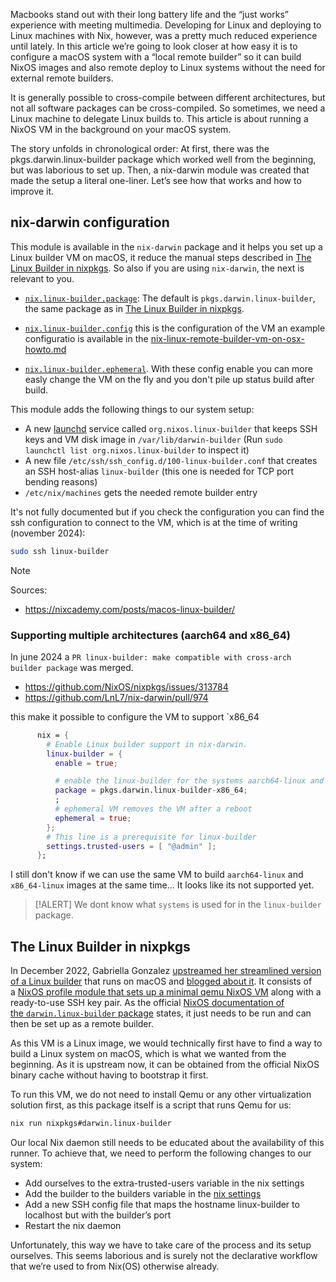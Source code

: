 Macbooks stand out with their long battery life and the “just works” experience with meeting multimedia. Developing for Linux and deploying to Linux machines with Nix, however, was a pretty much reduced experience until lately. In this article we’re going to look closer at how easy it is to configure a macOS system with a “local remote builder” so it can build NixOS images and also remote deploy to Linux systems without the need for external remote builders.

It is generally possible to cross-compile between different architectures, but not all software packages can be cross-compiled. So sometimes, we need a Linux machine to delegate Linux builds to. This article is about running a NixOS VM in the background on your macOS system.

The story unfolds in chronological order: At first, there was the pkgs.darwin.linux-builder package which worked well from the beginning, but was laborious to set up. Then, a nix-darwin module was created that made the setup a literal one-liner. Let’s see how that works and how to improve it.


## nix-darwin configuration

This module is available in the `nix-darwin` package and it helps you set up a Linux builder VM on macOS, it reduce the manual steps described in [The Linux Builder in nixpkgs](#the-linux-builder-in-nixpkgs). So also if you are using `nix-darwin`, the next is relevant to you.

* [`nix.linux-builder.package`](https://daiderd.com/nix-darwin/manual/index.html#opt-nix.linux-builder.package): The default is `pkgs.darwin.linux-builder`, the same package as in [The Linux Builder in nixpkgs](#the-linux-builder-in-nixpkgs). 


* [`nix.linux-builder.config`](https://daiderd.com/nix-darwin/manual/index.html#opt-nix.linux-builder.config) this is the configuration of the VM an example configuratio is available in the [nix-linux-remote-builder-vm-on-osx-howto.md](nix-linux-remote-builder-vm-on-osx-howto.md)

* [`nix.linux-builder.ephemeral`](https://daiderd.com/nix-darwin/manual/index.html#opt-nix.linux-builder.ephemeral). With these config enable you can more easly change the VM on the fly and you don't pile up status build after build.



This module adds the following things to our system setup:

-   A new [launchd](https://en.wikipedia.org/wiki/Launchd) service called `org.nixos.linux-builder` that keeps SSH keys and VM disk image in `/var/lib/darwin-builder` (Run `sudo launchctl list org.nixos.linux-builder` to inspect it)
-   A new file `/etc/ssh/ssh_config.d/100-linux-builder.conf` that creates an SSH host-alias `linux-builder` (this one is needed for TCP port bending reasons)
-   `/etc/nix/machines` gets the needed remote builder entry

It's not fully documented but if you check the configuration you can find the ssh configuration to connect to the VM, which is at the time of writing (november 2024):

```bash
sudo ssh linux-builder
```

> [!NOTE] 
> Sources:
> * https://nixcademy.com/posts/macos-linux-builder/


### Supporting multiple architectures (aarch64 and x86_64)

In june 2024 a `PR linux-builder: make compatible with cross-arch builder package` was merged.

* https://github.com/NixOS/nixpkgs/issues/313784
* https://github.com/LnL7/nix-darwin/pull/974

this make it possible to configure the VM to support `x86_64

```nix
      nix = {
        # Enable Linux builder support in nix-darwin.
        linux-builder = {
          enable = true;

          # enable the linux-builder for the systems aarch64-linux and x86_64-linux
          package = pkgs.darwin.linux-builder-x86_64;
          ;
          # ephemeral VM removes the VM after a reboot
          ephemeral = true;
        };
        # This line is a prerequisite for linux-builder
        settings.trusted-users = [ "@admin" ];
      };
```

I still don't know if we can use the same VM to build `aarch64-linux` and `x86_64-linux` images at the same time... It looks like its not supported yet. 

> [!ALERT]
> We dont know what `systems` is used for in the `linux-builder` package.
          




## The Linux Builder in nixpkgs

In December 2022, Gabriella Gonzalez [upstreamed her streamlined version of a Linux builder](https://github.com/NixOS/nixpkgs/commit/edd1cbf5d4d3379a123cc138fe9787d67247ac9f) that runs on macOS and [blogged about it](https://www.haskellforall.com/2022/12/). It consists of a [NixOS profile module that sets up a minimal qemu NixOS VM](https://github.com/NixOS/nixpkgs/blob/master/nixos/modules/profiles/nix-builder-vm.nix) along with a ready-to-use SSH key pair. As the official [NixOS documentation of the `darwin.linux-builder` package](https://nixos.org/manual/nixpkgs/stable/#sec-darwin-builder) states, it just needs to be run and can then be set up as a remote builder.

As this VM is a Linux image, we would technically first have to find a way to build a Linux system on macOS, which is what we wanted from the beginning. As it is upstream now, it can be obtained from the official NixOS binary cache without having to bootstrap it first.

To run this VM, we do not need to install Qemu or any other virtualization solution first, as this package itself is a script that runs Qemu for us:

```bash
nix run nixpkgs#darwin.linux-builder
```

Our local Nix daemon still needs to be educated about the availability of this runner. To achieve that, we need to perform the following changes to our system:

* Add ourselves to the extra-trusted-users variable in the nix settings
* Add the builder to the builders variable in the [nix settings](https://nixos.org/manual/nix/stable/command-ref/conf-file)
* Add a new SSH config file that maps the hostname linux-builder to localhost but with the builder’s port
* Restart the nix daemon

Unfortunately, this way we have to take care of the process and its setup ourselves. This seems laborious and is surely not the declarative workflow that we’re used to from Nix(OS) otherwise already.
